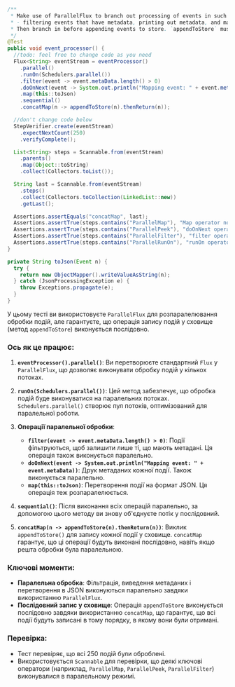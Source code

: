 ```java
/**
 * Make use of ParallelFlux to branch out processing of events in such way that:
 * - filtering events that have metadata, printing out metadata, and mapping to json can be done in parallel.
 * Then branch in before appending events to store. `appendToStore` must be invoked sequentially!
 */
@Test
public void event_processor() {
  //todo: feel free to change code as you need
  Flux<String> eventStream = eventProcessor()
    .parallel()
    .runOn(Schedulers.parallel())
    .filter(event -> event.metaData.length() > 0)
    .doOnNext(event -> System.out.println("Mapping event: " + event.metaData))
    .map(this::toJson)
    .sequential()
    .concatMap(n -> appendToStore(n).thenReturn(n));

  //don't change code below
  StepVerifier.create(eventStream)
    .expectNextCount(250)
    .verifyComplete();

  List<String> steps = Scannable.from(eventStream)
    .parents()
    .map(Object::toString)
    .collect(Collectors.toList());

  String last = Scannable.from(eventStream)
    .steps()
    .collect(Collectors.toCollection(LinkedList::new))
    .getLast();

  Assertions.assertEquals("concatMap", last);
  Assertions.assertTrue(steps.contains("ParallelMap"), "Map operator not executed in parallel");
  Assertions.assertTrue(steps.contains("ParallelPeek"), "doOnNext operator not executed in parallel");
  Assertions.assertTrue(steps.contains("ParallelFilter"), "filter operator not executed in parallel");
  Assertions.assertTrue(steps.contains("ParallelRunOn"), "runOn operator not used");
}

private String toJson(Event n) {
  try {
    return new ObjectMapper().writeValueAsString(n);
  } catch (JsonProcessingException e) {
    throw Exceptions.propagate(e);
  }
}
```

У цьому тесті ви використовуєте `ParallelFlux` для розпаралелювання обробки подій, але гарантуєте, що операція запису подій у сховище (метод `appendToStore`) виконується послідовно.

### Ось як це працює:

1. **`eventProcessor().parallel()`**: Ви перетворюєте стандартний `Flux` у `ParallelFlux`, що дозволяє виконувати обробку подій у кількох потоках.

2. **`runOn(Schedulers.parallel())`**: Цей метод забезпечує, що обробка подій буде виконуватися на паралельних потоках. `Schedulers.parallel()` створює пул потоків, оптимізований для паралельної роботи.

3. **Операції паралельної обробки**:
    - **`filter(event -> event.metaData.length() > 0)`**: Події фільтруються, щоб залишити лише ті, що мають метадані. Ця операція також виконується паралельно.
    - **`doOnNext(event -> System.out.println("Mapping event: " + event.metaData))`**: Друк метаданих кожної події. Також виконується паралельно.
    - **`map(this::toJson)`**: Перетворення події на формат JSON. Ця операція теж розпаралелюється.

4. **`sequential()`**: Після виконання всіх операцій паралельно, за допомогою цього методу ви знову об'єднуєте потік у послідовний.

5. **`concatMap(n -> appendToStore(n).thenReturn(n))`**: Виклик `appendToStore()` для запису кожної події у сховище. `concatMap` гарантує, що ці операції будуть виконані послідовно, навіть якщо решта обробки була паралельною.

### Ключові моменти:
- **Паралельна обробка**: Фільтрація, виведення метаданих і перетворення в JSON виконуються паралельно завдяки використанню `ParallelFlux`.
- **Послідовний запис у сховище**: Операція `appendToStore` виконується послідовно завдяки використанню `concatMap`, що гарантує, що всі події будуть записані в тому порядку, в якому вони були отримані.

### Перевірка:
- Тест перевіряє, що всі 250 подій були оброблені.
- Використовується `Scannable` для перевірки, що деякі ключові оператори (наприклад, `ParallelMap`, `ParallelPeek`, `ParallelFilter`) виконувалися в паралельному режимі.

